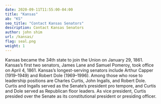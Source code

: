 ```yaml
---
date: 2020-09-11T11:55:00-04:00
title: "Kansas"
ab: "KS"
seo_title: "Contact Kansas Senators"
description: Contact Kansas Senators
author: john shim
url: /kansas/
flag: seal.png
weight: 1
---
```


Kansas became the 34th state to join the Union on January 29, 1861. Kansas’s first two senators, James Lane and Samuel Pomeroy, took office on April 4, 1861. Kansas’s longest-serving senators include Arthur Capper (1919–1949) and Robert Dole (1969–1996). Among those who rose to leadership positions are Charles Curtis, John Ingalls, and Robert Dole. Curtis and Ingalls served as the Senate’s president pro tempore, and Curtis and Dole served as Republican floor leaders. As vice president, Curtis presided over the Senate as its constitutional president or presiding officer.